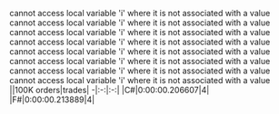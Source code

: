 cannot access local variable 'i' where it is not associated with a value
cannot access local variable 'i' where it is not associated with a value
cannot access local variable 'i' where it is not associated with a value
cannot access local variable 'i' where it is not associated with a value
cannot access local variable 'i' where it is not associated with a value
cannot access local variable 'i' where it is not associated with a value
cannot access local variable 'i' where it is not associated with a value
cannot access local variable 'i' where it is not associated with a value
||100K orders|trades|
-|:-:|:-:|
|C#|0:00:00.206607|4|
|F#|0:00:00.213889|4|


